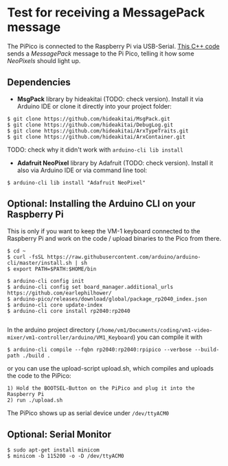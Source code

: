 
# Test for receiving a MessagePack message

The PiPico is connected to the Raspberry Pi via USB-Serial. [This C++ code](https://github.com/zwodev/vm1-video-mixer/tree/master/vm1/cpp/tests/serial-to-pico) sends a *MessagePack* message to the Pi Pico, telling it how some *NeoPixels* should light up.


## Dependencies

* **MsgPack** library by hideakitai (TODO: check version). Install it via Arduino IDE or clone it directly into your project folder:

```
$ git clone https://github.com/hideakitai/MsgPack.git
$ git clone https://github.com/hideakitai/DebugLog.git
$ git clone https://github.com/hideakitai/ArxTypeTraits.git
$ git clone https://github.com/hideakitai/ArxContainer.git
```

TODO: check why it didn't work with `arduino-cli lib install`

* **Adafruit NeoPixel** library by Adafruit (TODO: check version). Install it also via Arduino IDE or via command line tool:

```
$ arduino-cli lib install "Adafruit NeoPixel"
```

## Optional: Installing the Arduino CLI on your Raspberry Pi

This is only if you want to keep the VM-1 keyboard connected to the Raspberry Pi and work on the code / upload binaries to the Pico from there.

```
$ cd ~
$ curl -fsSL https://raw.githubusercontent.com/arduino/arduino-cli/master/install.sh | sh
$ export PATH=$PATH:$HOME/bin

$ arduino-cli config init
$ arduino-cli config set board_manager.additional_urls https://github.com/earlephilhower/
$ arduino-pico/releases/download/global/package_rp2040_index.json
$ arduino-cli core update-index
$ arduino-cli core install rp2040:rp2040


```

In the arduino project directory (`/home/vm1/Documents/coding/vm1-video-mixer/vm1-controller/arduino/VM1_Keyboard`) you can compile it with

```
$ arduino-cli compile --fqbn rp2040:rp2040:rpipico --verbose --build-path ./build .
```

or you can use the upload-script upload.sh, which compiles and uploads the code to the PiPico:

	1) Hold the BOOTSEL-Button on the PiPico and plug it into the Raspberry Pi
	2) run ./upload.sh

The PiPico shows up as serial device under `/dev/ttyACM0`


## Optional: Serial Monitor 

```
$ sudo apt-get install minicom
$ minicom -b 115200 -o -D /dev/ttyACM0
```





